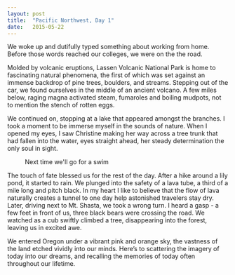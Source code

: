 ```yaml
---
layout: post
title:  "Pacific Northwest, Day 1" 
date:   2015-05-22
---
```

We woke up and dutifully typed something about working from home. Before those words reached our colleges, we were on the the road.

Molded by volcanic eruptions, Lassen Volcanic National Park is home to fascinating natural phenomena, the first of which was set against an immense backdrop of pine trees, boulders, and streams. Stepping out of the car, we found ourselves in the middle of an ancient volcano. A few miles below, raging magna activated steam, fumaroles and boiling mudpots, not to mention the stench of rotten eggs.

We continued on, stopping at a lake that appeared amongst the branches. I took a moment to be immerse myself in the sounds of nature. When I opened my eyes, I saw Christine making her way across a tree trunk that had fallen into the water, eyes straight ahead, her steady determination the only soul in sight. 

<figure>
	<img src="{{ '/assets/img/summit_lake.jpg' | prepend: site.baseurl }}" alt=""> 
	<figcaption>Next time we'll go for a swim</figcaption>
</figure>

The touch of fate blessed us for the rest of the day. After a hike around a lily pond, it started to rain. We plunged into the safety of a lava tube, a third of a mile long and pitch black. In my heart I like to believe that the flow of lava naturally creates a tunnel to one day help astonished travelers stay dry. Later, driving next to Mt. Shasta, we took a wrong turn. I heard a gasp - a few feet in front of us, three black bears were crossing the road. We watched as a cub swiftly climbed a tree, disappearing into the forest, leaving us in excited awe.

We entered Oregon under a vibrant pink and orange sky, the vastness of the land etched vividly into our minds. Here’s to scattering the imagery of today into our dreams, and recalling the memories of today often throughout our lifetime.